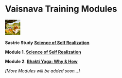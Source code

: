 # **Vaisnava Training Modules**

<img src="images/sastric_study.jpg" alt="Example Image" width="50" height="50" />

**Sastric Study** **[Science of Self Realization](https://vaisnavatraining.github.io/SSR)**

**Module 1**. **[Science of Self Realization](https://vaisnavatraining.github.io/SSR)**

**Module 2**. **[Bhakti Yoga: Why & How](https://vaisnavatraining.github.io/Bhakti-Yoga)**


*[More Modules will be added soon...]*


